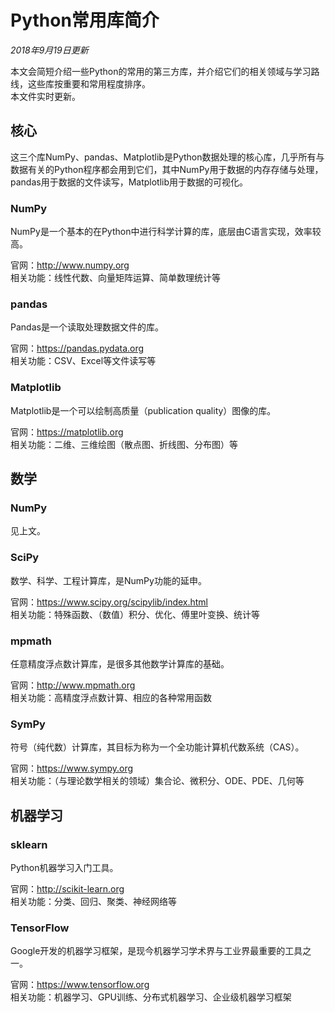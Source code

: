 # Python常用库简介
*2018年9月19日更新*

本文会简短介绍一些Python的常用的第三方库，并介绍它们的相关领域与学习路线，这些库按重要和常用程度排序。  
本文件实时更新。

## 核心
这三个库NumPy、pandas、Matplotlib是Python数据处理的核心库，几乎所有与数据有关的Python程序都会用到它们，其中NumPy用于数据的内存存储与处理，pandas用于数据的文件读写，Matplotlib用于数据的可视化。

### NumPy

NumPy是一个基本的在Python中进行科学计算的库，底层由C语言实现，效率较高。

官网：http://www.numpy.org  
相关功能：线性代数、向量矩阵运算、简单数理统计等

### pandas

Pandas是一个读取处理数据文件的库。

官网：https://pandas.pydata.org  
相关功能：CSV、Excel等文件读写等

### Matplotlib

Matplotlib是一个可以绘制高质量（publication quality）图像的库。

官网：https://matplotlib.org  
相关功能：二维、三维绘图（散点图、折线图、分布图）等

## 数学

### NumPy
见上文。

### SciPy
数学、科学、工程计算库，是NumPy功能的延申。

官网：https://www.scipy.org/scipylib/index.html  
相关功能：特殊函数、（数值）积分、优化、傅里叶变换、统计等

### mpmath
任意精度浮点数计算库，是很多其他数学计算库的基础。

官网：http://www.mpmath.org  
相关功能：高精度浮点数计算、相应的各种常用函数

### SymPy
符号（纯代数）计算库，其目标为称为一个全功能计算机代数系统（CAS）。

官网：https://www.sympy.org  
相关功能：（与理论数学相关的领域）集合论、微积分、ODE、PDE、几何等

## 机器学习

### sklearn

Python机器学习入门工具。

官网：http://scikit-learn.org  
相关功能：分类、回归、聚类、神经网络等

### TensorFlow
Google开发的机器学习框架，是现今机器学习学术界与工业界最重要的工具之一。

官网：https://www.tensorflow.org  
相关功能：机器学习、GPU训练、分布式机器学习、企业级机器学习框架
